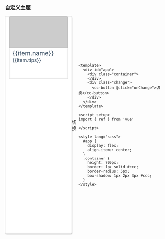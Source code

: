 ### 自定义主题

<div id="app">
  <div class="container">
    <cc-tabs @change="onChange">
      <cc-tab title="首页" />
      <cc-tab title="组件" />
      <cc-tab title="npm" />
      <cc-tab title="github" />
      <cc-tab title="掘金" />
    </cc-tabs>
    <div class="pager">
      <div class="box" v-for="item in pagerDate" :key="item.id">
        <div v-if="!Loading">
          <img :src="item.path" />
          <span class="name">{{item.name}}</span>
          <span>{{item.tips}}</span>
        </div>
        <cc-skeleton :loading="Loading" :animated="true" style="margin-left: -10px;margin-top: -10px">
          <cc-skeleton-item variable="rect" style="width: 190px" />
          <cc-skeleton-item variable="h" style="width: 80%;margin-left: 20px" />
          <cc-skeleton-item variable="text" style="width: 80%;margin-left: 20px" />
          <cc-skeleton-item variable="text" style="width: 20%;margin-left: 20px" />
        </cc-skeleton>
      </div>
    </div>
  </div>

  <div class="change">
    <cc-button @click="chageTheme" :isLoading="Loading">切换</cc-button>
  </div>

  ``` vue
  <template>
    <div id="app">
      <div class="container">
      </div>
      <div class="change">
        <cc-button @click="onChange">切换</cc-button>
      </div>
    </div>
  </template>

  <script setup>
  import { ref } from 'vue'

  </script>

  <style lang="scss">
    #app {
      display: flex;
      align-items: center;
    }
    .container {
      height: 700px;
      border: 1px solid #ccc;
      border-radius: 5px;
      box-shadow: 1px 2px 3px #ccc;
    }
  </style>
  ```
</div>

<script setup lang="ts">
import { ref } from 'vue'
type Status = 'home' | 'components' | 'npm' | 'github' | 'juejin'
const statusMap: {[key: number]: Status} = {
  0: 'home',
  1: 'components',
  2: 'npm',
  3: 'github',
  4: 'juejin'
}

const _DATA: {[key: string]: any[]} = {
  'home': [
    {path: 'test', name: 'home1', tips: '这是一个不知道什么home', id: 1},
    {path: 'test', name: 'home2', tips: '这是一个不知道什么home', id: 2}
  ],
  'components': [
    {path: 'test', name: 'components1', tips: '这是一个不知道什么component', id: 1},
    {path: 'test', name: 'components2', tips: '这是一个不知道什么component', id: 2}
  ],
  'npm': [
    {path: 'test', name: 'npm1', tips: 'npm地址', id: 1},
    {path: 'test', name: 'npm2', tips: 'npm地址', id: 2}
  ],
  'github': [
    {path: 'test', name: 'github1', tips: 'github地址', id: 1},
    {path: 'test', name: 'github2', tips: 'github地址', id: 2}
  ],
  'juejin': [
    {path: 'test', name: 'juejin1', tips: 'juejin地址', id: 1},
    {path: 'test', name: 'juejin2', tips: 'juejin地址', id: 2}
  ]
}

const pagerDate = ref<{[key: string]: any}[]>(_DATA['home'])
const onChange = (active: number) => {
  pagerDate.value = _DATA[statusMap[active]]
}
const Loading = ref<boolean>(false)
const useTheme = () => {
  document.documentElement.style.setProperty('--app-bg', '#282c34')
  document.documentElement.style.setProperty('--img-bg', '#fff')
  document.documentElement.style.setProperty('--app-color', '#fff')
}
const chageTheme = () => {
  Loading.value = true
  setTimeout(() => {
    useTheme()
    Loading.value = false
  }, 800)
}
</script>

<style lang="scss">
:root {
  --app-bg: #fff;
  --img-bg: #ccc;
  --app-color: #34495e;
}
#app {
  display: flex;
  align-items: center;
}
.container {
  width: max-content;
  height: 700px;
  border: 1px solid #ccc;
  border-radius: 5px;
  box-shadow: 1px 2px 3px #ccc;
  background: var(--app-bg);
  box-sizing: border-box;
  .pager {
    width: 100%;
    height: 100vh;
    display: flex;
    justify-content: space-between;
    padding: 0 10px;
    box-sizing: border-box;
    .box {
      width: 190px;
      height: 200px;
      display: flex;
      flex-direction: column;
      border: 1px solid #ccc;
      border-radius: 3px;
      box-sizing: border-box;
      margin: 0 2px;
      img {
        width: 100%;
        height: 100px;
        background: var(--img-bg);
        margin-bottom: 5px;
      }
      span {
        display: block;
        width: 80%;
        font-size: 16px;
        margin: 0 10px;
        color: var(--app-color)
      }
      .name {
        font-size: 20px;
      }
    }
  }
}
</style>
